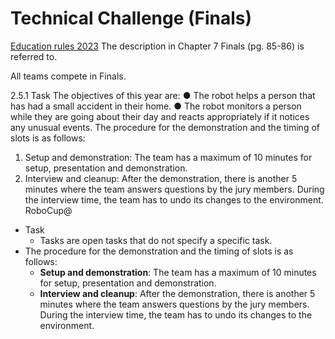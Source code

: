 # Technical Challenge (Finals)

[Education rules 2023](https://docs.google.com/document/d/1cHRMwnPajsPiEZNw1celFjHG1CSGTA2uyJ2VcAoEuoc/edit?usp=sharing)
The description in Chapter 7 Finals (pg. 85-86) is referred to.

All teams compete in Finals.

2.5.1 Task
The objectives of this year are:
● The robot helps a person that has had a small accident in their home.
● The robot monitors a person while they are going about their day and reacts appropriately if it
notices any unusual events.
The procedure for the demonstration and the timing of slots is as follows:
1. Setup and demonstration: The team has a maximum of 10 minutes for setup, presentation and
demonstration.
2. Interview and cleanup: After the demonstration, there is another 5 minutes where the team
answers questions by the jury members. During the interview time, the team has to undo its
changes to the environment.
RoboCup@
- Task
  -  Tasks are open tasks that do not specify a specific task.
- The procedure for the demonstration and the timing of slots is as follows:
  - **Setup and demonstration**: The team has a maximum of 10 minutes for setup, presentation and
demonstration.
  - **Interview and cleanup**: After the demonstration, there is another 5 minutes where the team
answers questions by the jury members. During the interview time, the team has to undo its changes to the environment.
